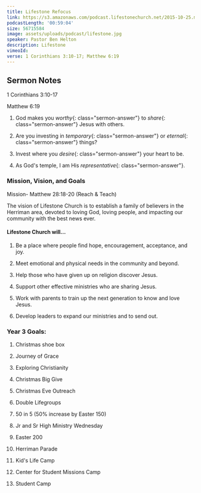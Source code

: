 ```yaml
---
title: Lifestone Refocus
link: https://s3.amazonaws.com/podcast.lifestonechurch.net/2015-10-25.mp3
podcastLength: '00:59:04'
size: 56715584
image: assets/uploads/podcast/lifestone.jpg
speaker: Pastor Ben Helton
description: Lifestone
vimeoId:
verse: 1 Corinthians 3:10-17; Matthew 6:19
---
```


## Sermon Notes

1 Corinthians 3:10-17

Matthew 6:19

1. God makes you *worthy*{: class="sermon-answer"} to *share*{: class="sermon-answer"} Jesus with others.

1. Are you investing in *temporary*{: class="sermon-answer"} or *eternal*{: class="sermon-answer"} things?

1. Invest where you *desire*{: class="sermon-answer"} your heart to be.

1. As God's temple, I am His *representative*{: class="sermon-answer"}.

### Mission, Vision, and Goals

Mission- Matthew 28:18-20 (Reach & Teach)

The vision of Lifestone Church is to establish a family of believers in the Herriman area, devoted to loving God, loving people, and impacting our community with the best news ever.

#### Lifestone Church will...

1. Be a place where people find hope, encouragement, acceptance, and joy.

1. Meet emotional and physical needs in the community and beyond.

1. Help those who have given up on religion discover Jesus.

1. Support other effective ministries who are sharing Jesus.

1. Work with parents to train up the next generation to know and love Jesus.

1. Develop leaders to expand our ministries and to send out.

### Year 3 Goals:

1. Christmas shoe box

1. Journey of Grace

1. Exploring Christianity

1. Christmas Big Give

1. Christmas Eve Outreach

1. Double Lifegroups

1. 50 in 5 (50% increase by Easter 150)

1. Jr and Sr High Ministry Wednesday

1. Easter 200

1. Herriman Parade

1. Kid's Life Camp

1. Center for Student Missions Camp

1. Student Camp
